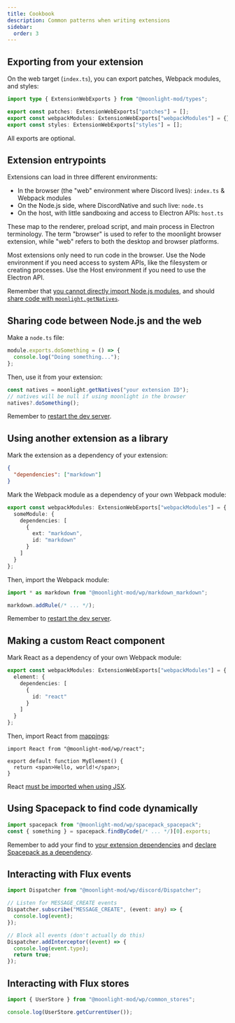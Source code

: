 ```yaml
---
title: Cookbook
description: Common patterns when writing extensions
sidebar:
  order: 3
---
```


## Exporting from your extension

On the web target (`index.ts`), you can export patches, Webpack modules, and styles:

```ts
import type { ExtensionWebExports } from "@moonlight-mod/types";

export const patches: ExtensionWebExports["patches"] = [];
export const webpackModules: ExtensionWebExports["webpackModules"] = {};
export const styles: ExtensionWebExports["styles"] = [];
```

All exports are optional.

## Extension entrypoints

Extensions can load in three different environments:

- In the browser (the "web" environment where Discord lives): `index.ts` & Webpack modules
- On the Node.js side, where DiscordNative and such live: `node.ts`
- On the host, with little sandboxing and access to Electron APIs: `host.ts`

These map to the renderer, preload script, and main process in Electron terminology. The term "browser" is used to refer to the moonlight browser extension, while "web" refers to both the desktop and browser platforms.

Most extensions only need to run code in the browser. Use the Node environment if you need access to system APIs, like the filesystem or creating processes. Use the Host environment if you need to use the Electron API.

Remember that [you cannot directly import Node.js modules](/ext-dev/pitfalls#web-vs-nodejs), and should [share code with `moonlight.getNatives`](#sharing-code-between-nodejs-and-the-web).

## Sharing code between Node.js and the web

Make a `node.ts` file:

```ts title="node.ts"
module.exports.doSomething = () => {
  console.log("Doing something...");
};
```

Then, use it from your extension:

```ts title="index.ts"
const natives = moonlight.getNatives("your extension ID");
// natives will be null if using moonlight in the browser
natives?.doSomething();
```

Remember to [restart the dev server](/ext-dev/pitfalls#restarting-dev-mode-is-required-in-some-scenarios).

## Using another extension as a library

Mark the extension as a dependency of your extension:

```json title="manifest.json"
{
  "dependencies": ["markdown"]
}
```

Mark the Webpack module as a dependency of your own Webpack module:

```ts title="index.ts"
export const webpackModules: ExtensionWebExports["webpackModules"] = {
  someModule: {
    dependencies: [
      {
        ext: "markdown",
        id: "markdown"
      }
    ]
  }
};
```

Then, import the Webpack module:

```ts title="webpackModules/someModule.ts"
import * as markdown from "@moonlight-mod/wp/markdown_markdown";

markdown.addRule(/* ... */);
```

Remember to [restart the dev server](/ext-dev/pitfalls#restarting-dev-mode-is-required-in-some-scenarios).

## Making a custom React component

Mark React as a dependency of your own Webpack module:

```ts title="index.ts"
export const webpackModules: ExtensionWebExports["webpackModules"] = {
  element: {
    dependencies: [
      {
        id: "react"
      }
    ]
  }
};
```

Then, import React from [mappings](/ext-dev/mappings):

```tsx title="webpackModules/element.tsx"
import React from "@moonlight-mod/wp/react";

export default function MyElement() {
  return <span>Hello, world!</span>;
}
```

React [must be imported when using JSX](/ext-dev/pitfalls#using-jsx).

## Using Spacepack to find code dynamically

```ts
import spacepack from "@moonlight-mod/wp/spacepack_spacepack";
const { something } = spacepack.findByCode(/* ... */)[0].exports;
```

Remember to add your find to [your extension dependencies](/ext-dev/webpack#webpack-module-insertion) and [declare Spacepack as a dependency](#using-another-extension-as-a-library).

## Interacting with Flux events

```ts
import Dispatcher from "@moonlight-mod/wp/discord/Dispatcher";

// Listen for MESSAGE_CREATE events
Dispatcher.subscribe("MESSAGE_CREATE", (event: any) => {
  console.log(event);
});

// Block all events (don't actually do this)
Dispatcher.addInterceptor((event) => {
  console.log(event.type);
  return true;
});
```

## Interacting with Flux stores

```ts
import { UserStore } from "@moonlight-mod/wp/common_stores";

console.log(UserStore.getCurrentUser());
```
